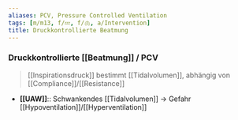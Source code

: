 ```yaml
---
aliases: PCV, Pressure Controlled Ventilation
tags: [m/m13, f/💤, f/🫁, a/Intervention]
title: Druckkontrollierte Beatmung
---
```

### Druckkontrollierte [[Beatmung]] / PCV
> [[Inspirationsdruck]] bestimmt [[Tidalvolumen]], abhängig von [[Compliance]]/[[Resistance]]
- **[[UAW]]**:: Schwankendes [[Tidalvolumen]] → Gefahr [[Hypoventilation]]/[[Hyperventilation]]